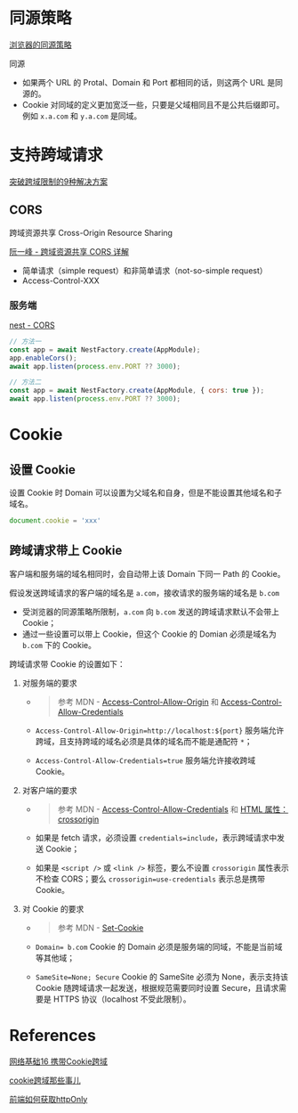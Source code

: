# 同源策略

[浏览器的同源策略](https://developer.mozilla.org/zh-CN/docs/Web/Security/Same-origin_policy)

同源

+ 如果两个 URL 的 Protal、Domain 和 Port 都相同的话，则这两个 URL 是同源的。
+ Cookie 对同域的定义更加宽泛一些，只要是父域相同且不是公共后缀即可。例如 `x.a.com` 和 `y.a.com` 是同域。



# 支持跨域请求

[ 突破跨域限制的9种解决方案](https://juejin.cn/post/6999615960134975495#heading-6)



## CORS

跨域资源共享 Cross-Origin Resource Sharing

[阮一峰 - 跨域资源共享 CORS 详解](https://www.ruanyifeng.com/blog/2016/04/cors.html)

+ 简单请求（simple request）和非简单请求（not-so-simple request）
+ Access-Control-XXX



### 服务端

[nest - CORS](https://docs.nestjs.com/security/cors#getting-started)

```js
// 方法一
const app = await NestFactory.create(AppModule);
app.enableCors();
await app.listen(process.env.PORT ?? 3000);

// 方法二
const app = await NestFactory.create(AppModule, { cors: true });
await app.listen(process.env.PORT ?? 3000);
```



# Cookie

## 设置 Cookie

设置 Cookie 时 Domain 可以设置为父域名和自身，但是不能设置其他域名和子域名。

```js
document.cookie = 'xxx'
```



## 跨域请求带上 Cookie

客户端和服务端的域名相同时，会自动带上该 Domain 下同一 Path 的 Cookie。

假设发送跨域请求的客户端的域名是 `a.com`，接收请求的服务端的域名是 `b.com`

+ 受浏览器的同源策略所限制，`a.com` 向 `b.com` 发送的跨域请求默认不会带上 Cookie；
+ 通过一些设置可以带上 Cookie，但这个 Cookie 的 Domian 必须是域名为 `b.com` 下的 Cookie。

跨域请求带 Cookie 的设置如下：

1. 对服务端的要求
   + > 参考 MDN - [Access-Control-Allow-Origin](https://developer.mozilla.org/zh-CN/docs/Web/HTTP/Headers/Access-Control-Allow-Origin) 和 [Access-Control-Allow-Credentials](https://developer.mozilla.org/zh-CN/docs/Web/HTTP/Headers/Access-Control-Allow-Credentials) 

   + `Access-Control-Allow-Origin=http://localhost:${port}` 服务端允许跨域，且支持跨域的域名必须是具体的域名而不能是通配符 `*`；

   + `Access-Control-Allow-Credentials=true` 服务端允许接收跨域 Cookie。

2. 对客户端的要求

   + > 参考 MDN - [Access-Control-Allow-Credentials](https://developer.mozilla.org/zh-CN/docs/Web/HTTP/Headers/Access-Control-Allow-Credentials) 和 [HTML 属性：crossorigin](https://developer.mozilla.org/zh-CN/docs/Web/HTML/Attributes/crossorigin) 

   + 如果是 fetch 请求，必须设置 `credentials=include`，表示跨域请求中发送 Cookie；

   + 如果是 `<script />` 或 `<link />` 标签，要么不设置 `crossorigin` 属性表示不检查 CORS；要么 `crossorigin=use-credentials` 表示总是携带 Cookie。

3. 对 Cookie 的要求

   + > 参考 MDN - [Set-Cookie](https://developer.mozilla.org/zh-CN/docs/Web/HTTP/Headers/Set-Cookie) 

   + `Domain= b.com` Cookie 的 Domain 必须是服务端的同域，不能是当前域等其他域；

   + `SameSite=None; Secure` Cookie 的 SameSite 必须为 None，表示支持该 Cookie 随跨域请求一起发送，根据规范需要同时设置 Secure，且请求需要是 HTTPS 协议（localhost 不受此限制）。



# References

[网络基础16 携带Cookie跨域](https://duola8789.github.io/2018/01/06/01%20%E5%89%8D%E7%AB%AF%E7%AC%94%E8%AE%B0/08%20%E7%BD%91%E7%BB%9C%E5%9F%BA%E7%A1%80/%E7%BD%91%E7%BB%9C%E5%9F%BA%E7%A1%8016%20%E6%90%BA%E5%B8%A6Cookie%E8%B7%A8%E5%9F%9F/) 

[cookie跨域那些事儿](https://www.cnblogs.com/imgss/p/cors.html) 

[前端如何获取httpOnly](https://docs.pingcode.com/baike/2194419) 
